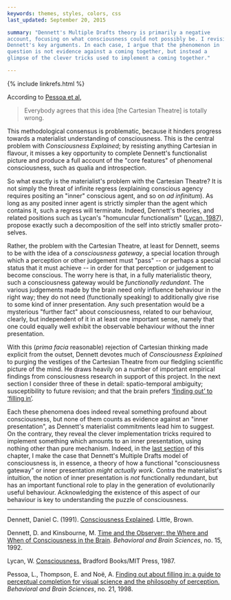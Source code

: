 ```yaml
---
keywords: themes, styles, colors, css
last_updated: September 20, 2015

summary: "Dennett's Multiple Drafts theory is primarily a negative
account, focusing on what consciousness could not possibly be. I revisit
Dennett's key arguments. In each case, I argue that the phenomenon in
question is not evidence against a coming together, but instead a
glimpse of the clever tricks used to implement a coming together."

---
```


{% include linkrefs.html %}

According to [Pessoa et al](#pessoa98),

> Everybody agrees that this idea [the Cartesian Theatre] is totally wrong.

This methodological consensus is problematic, because it hinders
progress towards a materialist understanding of consciousness. This is
the central problem with _Consciousness Explained_; by resisting
anything Cartesian in flavour, it misses a key opportunity to complete
Dennett's functionalist picture and produce a full account of the "core
features" of phenomenal consciousness, such as qualia and introspection.

So what exactly is the materialist's problem with the Cartesian Theatre?
It is not simply the threat of infinite regress (explaining conscious
agency requires positing an "inner" conscious agent, and so on _ad
infinitum_). As long as any posited inner agent is strictly simpler than
the agent which contains it, such a regress will terminate. Indeed,
Dennett's theories, and related positions such as Lycan's "homuncular
functionalism" ([Lycan, 1987]()), propose exactly such a decomposition
of the self into strictly smaller proto-selves.

Rather, the problem with the Cartesian Theatre, at least for Dennett,
seems to be with the idea of a _consciousness gateway_, a special
location through which a perception or other judgement must "pass" -- or
perhaps a special status that it must achieve -- in order for that
perception or judgement to become conscious. The worry here is that, in
a fully materialistic theory, such a consciousness gateway would be
_functionally redundant_. The various judgements made by the brain need
only influence behaviour in the right way; they do not need
(functionally speaking) to additionally give rise to some kind of inner
presentation. Any such presentation would be a mysterious "further fact"
about consciousness, related to our behaviour, clearly, but independent
of it in at least one important sense, namely that one could equally
well exhibit the observable behaviour without the inner presentation.

With this (_prima facia_ reasonable) rejection of Cartesian thinking
made explicit from the outset, Dennett devotes much of _Consciousness
Explained_ to purging the vestiges of the Cartesian Theatre from our
fledgling scientific picture of the mind. He draws heavily on a number
of important empirical findings from consciousness research in support
of this project. In the next section I consider three of these in
detail: spatio-temporal ambiguity; susceptibility to future revision;
and that the brain prefers
[&lsquo;finding out&rsquo; to &lsquo;filling in&rsquo;](multiple-drafts-dennett-finding-out.html).


Each these phenomena does indeed reveal something profound about
consciousness, but none of them counts as evidence against an "inner
presentation", as Dennett's materialist commitments lead him to suggest.
On the contrary, they reveal the clever implementation tricks required
to implement something which amounts to an inner presentation, using
nothing other than pure mechanism. Indeed, in the
[last section](multiple-drafts-functional-gateway.html) of this chapter,
I make the case that Dennett's Multiple Drafts model of consciousness
is, in essence, a theory of how a functional "consciousness gateway" or
inner presentation _might actually work_. Contra the materialist's
intuition, the notion of inner presentation is _not_ functionally
redundant, but has an important functional role to play in the
generation of evolutionarily useful behaviour. Acknowledging the
existence of this aspect of our behaviour is key to understanding the
puzzle of consciousness.

- - -

<a name="dennett91a"></a>Dennett, Daniel C. (1991).
[Consciousness Explained](). Little, Brown.

<a name="dennett92"></a>Dennett, D. and Kinsbourne, M.
[Time and the Observer: the Where and When of Consciousness in the Brain]().
_Behavioral and Brain Sciences_, no. 15, 1992.

<a name="lycan87"></a>Lycan, W. [Consciousness.]() Bradford Books/MIT
Press, 1987.

<a name="pessoa98"></a>Pessoa, L., Thompson, E. and Noë, A.
[Finding out about filling in: a guide to perceptual completion for visual science and the philosophy of perception.]()
_Behavioral and Brain Sciences_, no. 21, 1998.

